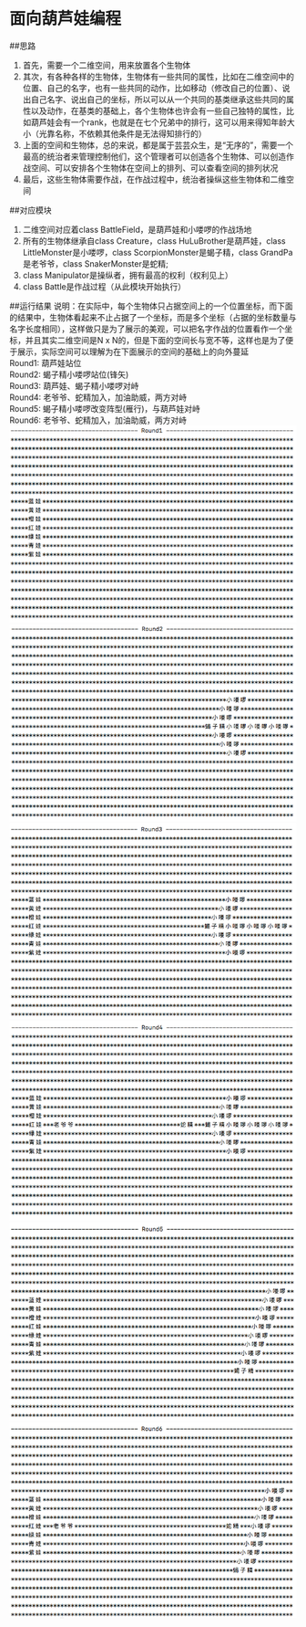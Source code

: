 # 面向葫芦娃编程
##思路
1. 首先，需要一个二维空间，用来放置各个生物体
2. 其次，有各种各样的生物体，生物体有一些共同的属性，比如在二维空间中的位置、自己的名字，也有一些共同的动作，比如移动（修改自己的位置）、说出自己名字、说出自己的坐标，所以可以从一个共同的基类继承这些共同的属性以及动作，在基类的基础上，各个生物体也许会有一些自己独特的属性，比如葫芦娃会有一个rank，也就是在七个兄弟中的排行，这可以用来得知年龄大小（光靠名称，不依赖其他条件是无法得知排行的）
3. 上面的空间和生物体，总的来说，都是属于芸芸众生，是“无序的”，需要一个最高的统治者来管理控制他们，这个管理者可以创造各个生物体、可以创造作战空间、可以安排各个生物体在空间上的排列、可以查看空间的排列状况
4. 最后，这些生物体需要作战，在作战过程中，统治者操纵这些生物体和二维空间


##对应模块
1. 二维空间对应着class BattleField，是葫芦娃和小喽啰的作战场地
2. 所有的生物体继承自class Creature，class HuLuBrother是葫芦娃，class LittleMonster是小喽啰，class ScorpionMonster是蝎子精，class GrandPa是老爷爷，class SnakerMonster是蛇精;
3. class Manipulator是操纵者，拥有最高的权利（权利见上）
4. class Battle是作战过程（从此模块开始执行）

##运行结果
说明：在实际中，每个生物体只占据空间上的一个位置坐标，而下面的结果中，生物体看起来不止占据了一个坐标，而是多个坐标（占据的坐标数量与名字长度相同），这样做只是为了展示的美观，可以把名字作战的位置看作一个坐标，并且其实二维空间是N x N的，但是下面的空间长与宽不等，这样也是为了便于展示，实际空间可以理解为在下面展示的空间的基础上的向外蔓延<br/>
Round1: 葫芦娃站位<br/>
Round2: 蝎子精小喽啰站位(锋矢)<br/>
Round3: 葫芦娃、蝎子精小喽啰对峙<br/>
Round4: 老爷爷、蛇精加入，加油助威，两方对峙<br/>
Round5: 蝎子精小喽啰改变阵型(雁行)，与葫芦娃对峙<br/>
Round6: 老爷爷、蛇精加入，加油助威，两方对峙<br/>
![Round1](result/Round1.png)<br/>
![Round2](result/Round2.png)<br/>
![Round3](result/Round3.png)<br/>
![Round4](result/Round4.png)<br/>
![Round5](result/Round5.png)<br/>
![Round6](result/Round6.png)<br/>


